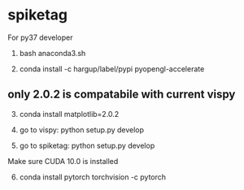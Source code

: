 # spiketag

For py37 developer

1. bash anaconda3.sh

2. conda install -c hargup/label/pypi pyopengl-accelerate

## only 2.0.2 is compatabile with current vispy
3. conda install matplotlib=2.0.2 

4. go to vispy: python setup.py develop

5. go to spiketag: python setup.py develop


Make sure CUDA 10.0 is installed

6. conda install pytorch torchvision -c pytorch
